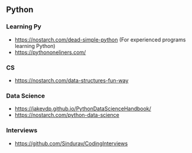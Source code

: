 ## Python

### Learning Py

- https://nostarch.com/dead-simple-python
  (For experienced programs learning Python)
- https://pythononeliners.com/

### CS

- https://nostarch.com/data-structures-fun-way
  
### Data Science

- https://jakevdp.github.io/PythonDataScienceHandbook/
- https://nostarch.com/python-data-science

### Interviews

- https://github.com/Sindurav/CodingInterviews
<!--stackedit_data:
eyJoaXN0b3J5IjpbMTMzMjI1MDYzOCwtNjY1MDYxNjA1LC00Mj
E3NTgxOTQsLTExODgxOTE2MTldfQ==
-->